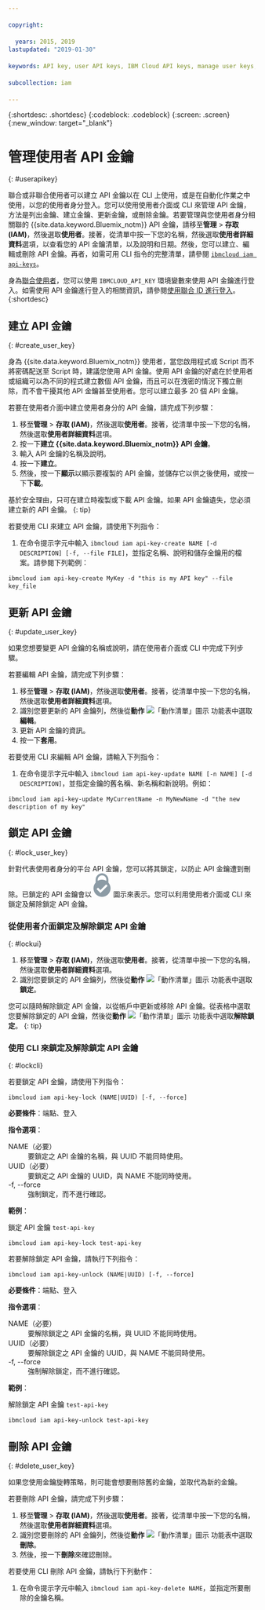 ```yaml
---

copyright:

  years: 2015, 2019
lastupdated: "2019-01-30"

keywords: API key, user API keys, IBM Cloud API keys, manage user keys, create API key

subcollection: iam

---
```


{:shortdesc: .shortdesc}
{:codeblock: .codeblock}
{:screen: .screen}
{:new_window: target="_blank"}

# 管理使用者 API 金鑰
{: #userapikey}

聯合或非聯合使用者可以建立 API 金鑰以在 CLI 上使用，或是在自動化作業之中使用，以您的使用者身分登入。您可以使用使用者介面或 CLI 來管理 API 金鑰，方法是列出金鑰、建立金鑰、更新金鑰，或刪除金鑰。若要管理與您使用者身分相關聯的 {{site.data.keyword.Bluemix_notm}} API 金鑰，請移至**管理** &gt; **存取 (IAM)**，然後選取**使用者**。接著，從清單中按一下您的名稱，然後選取**使用者詳細資料**選項，以查看您的 API 金鑰清單，以及說明和日期。然後，您可以建立、編輯或刪除 API 金鑰。再者，如需可用 CLI 指令的完整清單，請參閱 [`ibmcloud iam api-keys`](/docs/cli/reference/ibmcloud?topic=cloud-cli-ibmcloud_commands_iam#ibmcloud_iam_api_keys)。

身為[聯合使用者](/docs/account?topic=account-signup#signup)，您可以使用 `IBMCLOUD_API_KEY` 環境變數來使用 API 金鑰進行登入。如需使用 API 金鑰進行登入的相關資訊，請參閱[使用聯合 ID 進行登入](/docs/iam?topic=iam-federated_id#federated_id)。
{:shortdesc}

## 建立 API 金鑰
{: #create_user_key}

身為 {{site.data.keyword.Bluemix_notm}} 使用者，當您啟用程式或 Script 而不將密碼配送至 Script 時，建議您使用 API 金鑰。使用 API 金鑰的好處在於使用者或組織可以為不同的程式建立數個 API 金鑰，而且可以在洩密的情況下獨立刪除，而不會干擾其他 API 金鑰甚至使用者。您可以建立最多 20 個 API 金鑰。

若要在使用者介面中建立使用者身分的 API 金鑰，請完成下列步驟：

1. 移至**管理** &gt; **存取 (IAM)**，然後選取**使用者**。接著，從清單中按一下您的名稱，然後選取**使用者詳細資料**選項。
2. 按一下**建立 {{site.data.keyword.Bluemix_notm}} API 金鑰**。
3. 輸入 API 金鑰的名稱及說明。
4. 按一下**建立**。
5. 然後，按一下**顯示**以顯示要複製的 API 金鑰，並儲存它以供之後使用，或按一下**下載**。

基於安全理由，只可在建立時複製或下載 API 金鑰。如果 API 金鑰遺失，您必須建立新的 API 金鑰。
{: tip}

若要使用 CLI 來建立 API 金鑰，請使用下列指令：

1. 在命令提示字元中輸入 `ibmcloud iam api-key-create NAME [-d DESCRIPTION] [-f, --file FILE]`，並指定名稱、說明和儲存金鑰用的檔案。請參閱下列範例：

```
ibmcloud iam api-key-create MyKey -d "this is my API key" --file key_file
```


## 更新 API 金鑰
{: #update_user_key}

如果您想要變更 API 金鑰的名稱或說明，請在使用者介面或 CLI 中完成下列步驟。

若要編輯 API 金鑰，請完成下列步驟：

1. 移至**管理** &gt; **存取 (IAM)**，然後選取**使用者**。接著，從清單中按一下您的名稱，然後選取**使用者詳細資料**選項。
2. 識別您要更新的 API 金鑰列，然後從**動作** ![「動作清單」圖示](../icons/action-menu-icon.svg) 功能表中選取**編輯**。
3. 更新 API 金鑰的資訊。
4. 按一下**套用**。

若要使用 CLI 來編輯 API 金鑰，請輸入下列指令：

1. 在命令提示字元中輸入 `ibmcloud iam api-key-update NAME [-n NAME] [-d DESCRIPTION]`，並指定金鑰的舊名稱、新名稱和新說明。例如：

```
ibmcloud iam api-key-update MyCurrentName -n MyNewName -d "the new description of my key"
```

## 鎖定 API 金鑰
{: #lock_user_key}

針對代表使用者身分的平台 API 金鑰，您可以將其鎖定，以防止 API 金鑰遭到刪除。已鎖定的 API 金鑰會以 ![「已鎖定」圖示](images/locked.svg "已鎖定") 圖示來表示。您可以利用使用者介面或 CLI 來鎖定及解除鎖定 API 金鑰。

### 從使用者介面鎖定及解除鎖定 API 金鑰
{: #lockui}

1. 移至**管理** &gt; **存取 (IAM)**，然後選取**使用者**。接著，從清單中按一下您的名稱，然後選取**使用者詳細資料**選項。
2. 識別您要鎖定的 API 金鑰列，然後從**動作** ![「動作清單」圖示](../icons/action-menu-icon.svg) 功能表中選取**鎖定**。

您可以隨時解除鎖定 API 金鑰，以從帳戶中更新或移除 API 金鑰。從表格中選取您要解除鎖定的 API 金鑰，然後從**動作** ![「動作清單」圖示](../icons/action-menu-icon.svg) 功能表中選取**解除鎖定**。
{: tip}

### 使用 CLI 來鎖定及解除鎖定 API 金鑰
{: #lockcli}

若要鎖定 API 金鑰，請使用下列指令：

```
ibmcloud iam api-key-lock (NAME|UUID) [-f, --force]
```

<strong>必要條件</strong>：端點、登入

<strong>指令選項</strong>：
<dl>
<dt>NAME（必要）</dt>
<dd>要鎖定之 API 金鑰的名稱，與 UUID 不能同時使用。</dd>
<dt>UUID（必要）</dt>
<dd>要鎖定之 API 金鑰的 UUID，與 NAME 不能同時使用。</dd>
<dt>-f, --force</dt>
<dd>強制鎖定，而不進行確認。</dd>
</dl>

<strong>範例</strong>：

鎖定 API 金鑰 `test-api-key`

```
ibmcloud iam api-key-lock test-api-key
```

若要解除鎖定 API 金鑰，請執行下列指令：

```
ibmcloud iam api-key-unlock (NAME|UUID) [-f, --force]
```

<strong>必要條件</strong>：端點、登入

<strong>指令選項</strong>：
<dl>
<dt>NAME（必要）</dt>
<dd>要解除鎖定之 API 金鑰的名稱，與 UUID 不能同時使用。</dd>
<dt>UUID（必要）</dt>
<dd>要解除鎖定之 API 金鑰的 UUID，與 NAME 不能同時使用。</dd>
<dt>-f, --force</dt>
<dd>強制解除鎖定，而不進行確認。</dd>
</dl>

<strong>範例</strong>：

解除鎖定 API 金鑰 `test-api-key`

```
ibmcloud iam api-key-unlock test-api-key
```


## 刪除 API 金鑰
{: #delete_user_key}

如果您使用金鑰旋轉策略，則可能會想要刪除舊的金鑰，並取代為新的金鑰。

若要刪除 API 金鑰，請完成下列步驟：

1. 移至**管理** &gt; **存取 (IAM)**，然後選取**使用者**。接著，從清單中按一下您的名稱，然後選取**使用者詳細資料**選項。
2. 識別您要刪除的 API 金鑰列，然後從**動作** ![「動作清單」圖示](../icons/action-menu-icon.svg) 功能表中選取**刪除**。
3. 然後，按一下**刪除**來確認刪除。

若要使用 CLI 刪除 API 金鑰，請執行下列動作：
1. 在命令提示字元中輸入 `ibmcloud iam api-key-delete NAME`，並指定所要刪除的金鑰名稱。
